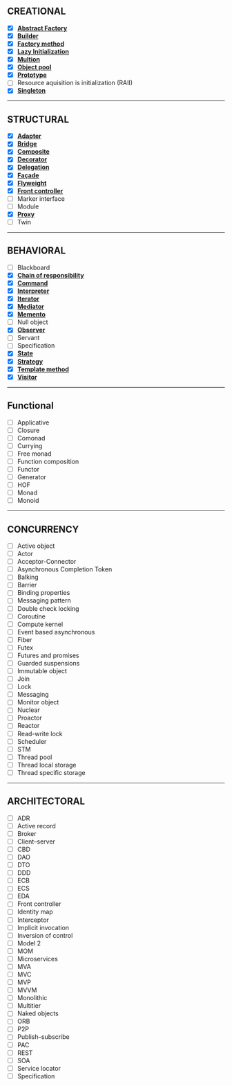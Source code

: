 ## CREATIONAL  


- [x] [**Abstract Factory**](https://github.com/fedeghe/javascript-patterns/blob/master/creational/abstract_factory.js)  
- [x] [**Builder**](https://github.com/fedeghe/javascript-patterns/blob/master/creational/builder.js)  
- [x] [**Factory method**](https://github.com/fedeghe/javascript-patterns/blob/master/creational/factory_method.js)  
- [x] [**Lazy Initialization**](https://github.com/fedeghe/javascript-patterns/blob/master/creational/lazy-initialization.js)  
- [x] [**Multion**](https://github.com/fedeghe/javascript-patterns/blob/master/creational/multiton.js)  
- [x] [**Object pool**](https://github.com/fedeghe/javascript-patterns/blob/master/creational/object-pool.js)  
- [x] [**Prototype**](https://github.com/fedeghe/javascript-patterns/blob/master/creational/prototype.js)  
- [ ] Resource aquisition is initialization (RAII)  
- [x] [**Singleton**](https://github.com/fedeghe/javascript-patterns/blob/master/creational/singleton.js)

---

## STRUCTURAL
- [x] [**Adapter**](https://github.com/fedeghe/javascript-patterns/blob/master/structural/adapter.js)  
- [x] [**Bridge**](https://github.com/fedeghe/javascript-patterns/blob/master/structural/bridge.js)  
- [x] [**Composite**](https://github.com/fedeghe/javascript-patterns/blob/master/structural/composite.js)  
- [x] [**Decorator**](https://github.com/fedeghe/javascript-patterns/blob/master/structural/decorator.js)  
- [x] [**Delegation**](https://github.com/fedeghe/javascript-patterns/blob/master/structural/delegation.js)  
- [x] [**Façade**](https://github.com/fedeghe/javascript-patterns/blob/master/structural/façade.js)  
- [x] [**Flyweight**](https://github.com/fedeghe/javascript-patterns/blob/master/structural/flyweight.js)  
- [x] [**Front controller**](https://github.com/fedeghe/javascript-patterns/blob/master/structural/front-controller.js)  
- [ ] Marker interface  
- [ ] Module  
- [x] [**Proxy**](https://github.com/fedeghe/javascript-patterns/blob/master/structural/proxy.js)  
- [ ] Twin  

---

## BEHAVIORAL 

- [ ] Blackboard  
- [x] [**Chain of responsibility**](https://github.com/fedeghe/javascript-patterns/blob/master/behavioral/chain-of-responsibility.js)  
- [x] [**Command**](https://github.com/fedeghe/javascript-patterns/blob/master/behavioral/command.js)  
- [x] [**Interpreter**](https://github.com/fedeghe/javascript-patterns/blob/master/behavioral/interpreter.js)  
- [x] [**Iterator**](https://github.com/fedeghe/javascript-patterns/blob/master/behavioral/iterator.js)  
- [x] [**Mediator**](https://github.com/fedeghe/javascript-patterns/blob/master/behavioral/mediator.js)  
- [x] [**Memento**](https://github.com/fedeghe/javascript-patterns/blob/master/behavioral/memento.js)  
- [ ] Null object
- [x] [**Observer**](https://github.com/fedeghe/javascript-patterns/blob/master/behavioral/observer.js)  
- [ ] Servant  
- [ ] Specification  
- [x] [**State**](https://github.com/fedeghe/javascript-patterns/blob/master/behavioral/state.js)  
- [x] [**Strategy**](https://github.com/fedeghe/javascript-patterns/blob/master/behavioral/strategy.js)  
- [x] [**Template method**](https://github.com/fedeghe/javascript-patterns/blob/master/behavioral/template-method.js)  
- [x] [**Visitor**](https://github.com/fedeghe/javascript-patterns/blob/master/behavioral/visitor.js)  

---

## Functional
- [ ] Applicative
- [ ] Closure
- [ ] Comonad
- [ ] Currying
- [ ] Free monad
- [ ] Function composition
- [ ] Functor
- [ ] Generator
- [ ] HOF
- [ ] Monad
- [ ] Monoid

---

## CONCURRENCY

- [ ] Active object 
- [ ] Actor 
- [ ] Acceptor-Connector 
- [ ] Asynchronous Completion Token  
- [ ] Balking  
- [ ] Barrier  
- [ ] Binding properties  
- [ ] Messaging pattern  
- [ ] Double check locking  
- [ ] Coroutine  
- [ ] Compute kernel  
- [ ] Event based asynchronous  
- [ ] Fiber
- [ ] Futex
- [ ] Futures and promises
- [ ] Guarded suspensions  
- [ ] Immutable object  
- [ ] Join  
- [ ] Lock  
- [ ] Messaging  
- [ ] Monitor object  
- [ ] Nuclear  
- [ ] Proactor  
- [ ] Reactor  
- [ ] Read-write lock  
- [ ] Scheduler  
- [ ] STM  
- [ ] Thread pool  
- [ ] Thread local storage  
- [ ] Thread specific storage  

---

## ARCHITECTORAL

- [ ] ADR
- [ ] Active record
- [ ] Broker
- [ ] Client–server
- [ ] CBD
- [ ] DAO
- [ ] DTO
- [ ] DDD
- [ ] ECB
- [ ] ECS
- [ ] EDA
- [ ] Front controller
- [ ] Identity map
- [ ] Interceptor
- [ ] Implicit invocation
- [ ] Inversion of control
- [ ] Model 2
- [ ] MOM
- [ ] Microservices
- [ ] MVA
- [ ] MVC
- [ ] MVP
- [ ] MVVM
- [ ] Monolithic
- [ ] Multitier
- [ ] Naked objects
- [ ] ORB
- [ ] P2P
- [ ] Publish–subscribe
- [ ] PAC
- [ ] REST
- [ ] SOA
- [ ] Service locator
- [ ] Specification